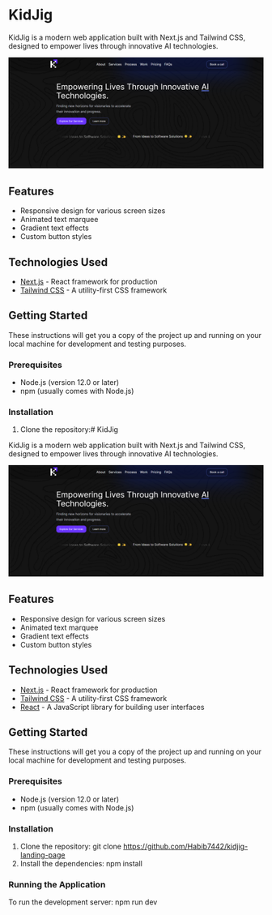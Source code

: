 # KidJig

KidJig is a modern web application built with Next.js and Tailwind CSS, designed to empower lives through innovative AI technologies.

![KidJig Home Screen](public/lg-home-screen.png)

## Features

- Responsive design for various screen sizes
- Animated text marquee
- Gradient text effects
- Custom button styles

## Technologies Used

- [Next.js](https://nextjs.org/) - React framework for production
- [Tailwind CSS](https://tailwindcss.com/) - A utility-first CSS framework


## Getting Started

These instructions will get you a copy of the project up and running on your local machine for development and testing purposes.

### Prerequisites

- Node.js (version 12.0 or later)
- npm (usually comes with Node.js)

### Installation

1. Clone the repository:# KidJig

KidJig is a modern web application built with Next.js and Tailwind CSS, designed to empower lives through innovative AI technologies.

![KidJig Home Screen](public/lg-home-screen.png)

## Features

- Responsive design for various screen sizes
- Animated text marquee
- Gradient text effects
- Custom button styles

## Technologies Used

- [Next.js](https://nextjs.org/) - React framework for production
- [Tailwind CSS](https://tailwindcss.com/) - A utility-first CSS framework
- [React](https://reactjs.org/) - A JavaScript library for building user interfaces

## Getting Started

These instructions will get you a copy of the project up and running on your local machine for development and testing purposes.

### Prerequisites

- Node.js (version 12.0 or later)
- npm (usually comes with Node.js)

### Installation

1. Clone the repository: git clone https://github.com/Habib7442/kidjig-landing-page
2. Install the dependencies: npm install
   
### Running the Application

To run the development server: npm run dev